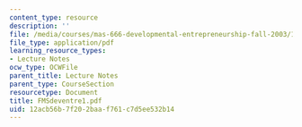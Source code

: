 ```yaml
---
content_type: resource
description: ''
file: /media/courses/mas-666-developmental-entrepreneurship-fall-2003/12acb56b7f202baaf761c7d5ee532b14_FMSdeventre1.pdf
file_type: application/pdf
learning_resource_types:
- Lecture Notes
ocw_type: OCWFile
parent_title: Lecture Notes
parent_type: CourseSection
resourcetype: Document
title: FMSdeventre1.pdf
uid: 12acb56b-7f20-2baa-f761-c7d5ee532b14
---
```


